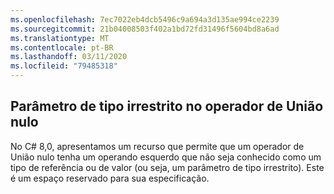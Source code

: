 ```yaml
---
ms.openlocfilehash: 7ec7022eb4dcb5496c9a694a3d135ae994ce2239
ms.sourcegitcommit: 21b04008503f402a1bd72fd31496f5604bd8a6ad
ms.translationtype: MT
ms.contentlocale: pt-BR
ms.lasthandoff: 03/11/2020
ms.locfileid: "79485318"
---
```

## <a name="unconstrained-type-parameter-in-null-coalescing-operator"></a>Parâmetro de tipo irrestrito no operador de União nulo

No C# 8,0, apresentamos um recurso que permite que um operador de União nulo tenha um operando esquerdo que não seja conhecido como um tipo de referência ou de valor (ou seja, um parâmetro de tipo irrestrito). Este é um espaço reservado para sua especificação.
